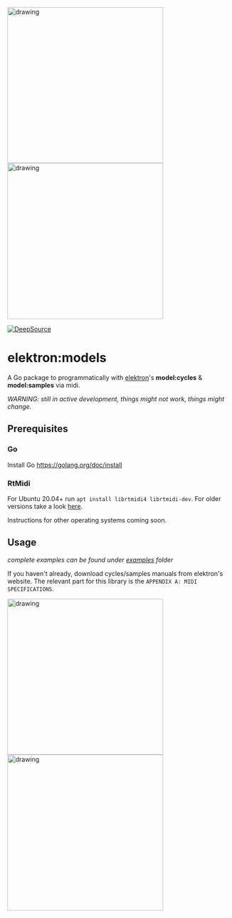 <img src="https://i.imgur.com/omIKbjp.jpg" alt="drawing" width="350"/> <img src="https://i.imgur.com/pJbgSUh.png" alt="drawing" width="350"/>

[![DeepSource](https://deepsource.io/gh/bh90210/elektronmodels.svg/?label=active+issues&show_trend=true)](https://deepsource.io/gh/bh90210/elektronmodels/?ref=repository-badge)

# elektron:models

A Go package to programmatically with [elektron](https://www.elektron.se/)'s **model:cycles** & **model:samples** via midi.

_WARNING: still in active development, things might not work, things might change._

## Prerequisites

### Go

Install Go https://golang.org/doc/install

### RtMidi

For Ubuntu 20.04+ run `apt install librtmidi4 librtmidi-dev`. For older versions take a look [here](https://launchpad.net/ubuntu/+source/rtmidi).

Instructions for other operating systems coming soon.

## Usage

_complete examples can be found under [examples](https://github.com/bh90210/elektronmodels/tree/master/examples/) folder_

If you haven't already, download cycles/samples manuals from elektron's website.
The relevant part for this library is the `APPENDIX A: MIDI SPECIFICATIONS`.

<img src="https://i.imgur.com/Yrs6YS3.png" alt="drawing" width="350"/> <img src="https://i.imgur.com/cmil9NG.png" alt="drawing" width="350"/>
